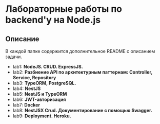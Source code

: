 # Лабораторные работы по backend'у на Node.js

## Описание

В каждой папке содержится дополнительное README с описанием задачи.

- lab1: **NodeJS. CRUD. ExpressJS.**
- lab2: **Разбиение API по архитектурным паттернам: Controller, Service, Repository**
- lab3: **TypeORM, PostgreSQL.**
- lab4: **NestJS**
- lab5: **NestJS и TypeORM**
- lab6: **JWT-авторизация**
- lab7: **Docker**
- lab8: **NestJSX Crud. Документирование с помощью Swagger.**
- lab9: **Deployment. Heroku.**